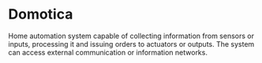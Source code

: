 # Domotica
Home automation system capable of collecting information from sensors or inputs, processing it and issuing orders to actuators or outputs. The system can access external communication or information networks.
